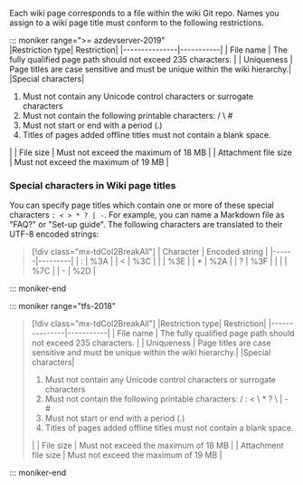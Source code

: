 



Each wiki page corresponds to a file within the wiki Git repo. Names you assign to a wiki page title must conform to the following restrictions.

::: moniker range=">= azdevserver-2019"   
|Restriction type| Restriction|
|---------------|-----------|
| File name     | The fully qualified page path should not exceed 235 characters.  |
| Uniqueness    | Page titles are case sensitive and must be unique within the wiki hierarchy.|
|Special characters| <ol><li>Must not contain any Unicode control characters or surrogate characters</li><li>Must not contain the following printable characters: / \  #</li><li>Must not start or end with a period (.)</li><li>Titles of pages added offline titles must not contain a blank space.</li></ol>|
| File size     | Must not exceed the maximum of 18 MB |
| Attachment file size |  Must not exceed the maximum of 19 MB  |

### Special characters in Wiki page titles

You can specify page titles which contain one or more of these special characters `: < > * ? | -`. For example, you can name a Markdown file as "FAQ?" or "Set-up guide". The following characters are translated to their UTF-8 encoded strings:

> [!div class="mx-tdCol2BreakAll"]
> |        Character        | Encoded string |
> |------|---------|
> |         :       |      %3A       |
> |         <       |      %3C       |
> |                 |      %3E       |
> |        *        |      %2A       |
> |        ?        |      %3F       |
> |        \|       |      %7C       |
> |        -        |      %2D       |

::: moniker-end

::: moniker range="tfs-2018"


> [!div class="mx-tdCol2BreakAll"]
> |Restriction type| Restriction|
> |---------------|-----------|
> | File name     | The fully qualified page path should not exceed 235 characters.  |
> | Uniqueness    | Page titles are case sensitive and must be unique within the wiki hierarchy.|
> |Special characters| <ol><li>Must not contain any Unicode control characters or surrogate characters</li><li>Must not contain the following printable characters: / : < \ * ? \ &#124; - #</li><li>Must not start or end with a period (.)</li><li>Titles of pages added offline titles must not contain a blank space.</li></ol>|
> | File size     | Must not exceed the maximum of 18 MB |
> | Attachment file size |  Must not exceed the maximum of 19 MB  |


::: moniker-end

